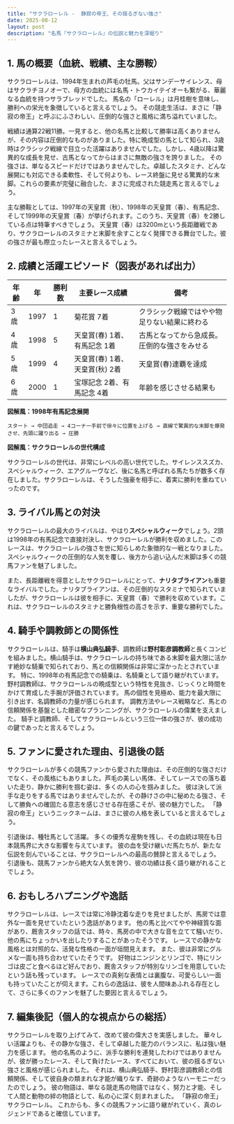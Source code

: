 ```yaml
---
title: "サクラローレル -  静寂の帝王、その揺るぎない強さ"
date: 2025-08-12
layout: post
description: "名馬『サクラローレル』の伝説と魅力を深堀り"
---
```


## 1. 馬の概要（血統、戦績、主な勝鞍）

サクラローレルは、1994年生まれの芦毛の牡馬。父はサンデーサイレンス、母はサクラチヨノオーで、母方の血統には名馬・トウカイテイオーも繋がる、華麗なる血統を持つサラブレッドでした。  馬名の「ローレル」は月桂樹を意味し、勝利への栄光を象徴していると言えるでしょう。  その競走生活は、まさに「静寂の帝王」と呼ぶにふさわしい、圧倒的な強さと風格に満ち溢れていました。

戦績は通算22戦11勝。一見すると、他の名馬と比較して勝率は高くありませんが、その内容は圧倒的なものがありました。特に晩成型の馬として知られ、3歳時はクラシック戦線で目立った活躍はありませんでした。しかし、4歳以降は驚異的な成長を見せ、古馬となってからはまさに無敵の強さを誇りました。  その強さは、単なるスピードだけではありませんでした。卓越したスタミナ、どんな展開にも対応できる柔軟性、そして何よりも、レース終盤に見せる驚異的な末脚。これらの要素が完璧に融合した、まさに完成された競走馬と言えるでしょう。

主な勝鞍としては、1997年の天皇賞（秋）、1998年の天皇賞（春）、有馬記念、そして1999年の天皇賞（春）が挙げられます。このうち、天皇賞（春）を2勝している点は特筆すべきでしょう。  天皇賞（春）は3200mという長距離戦であり、サクラローレルのスタミナと末脚を余すことなく発揮できる舞台でした。彼の強さが最も際立ったレースと言えるでしょう。


## 2. 成績と活躍エピソード（図表があれば出力）

| 年齢 | 年 | 勝利数 | 主要レース成績 | 備考 |
|---|---|---|---|---|
| 3歳 | 1997 | 1 | 菊花賞 7着 | クラシック戦線ではやや物足りない結果に終わる |
| 4歳 | 1998 | 5 | 天皇賞(春) 1着、有馬記念 1着 | 古馬となってから急成長。圧倒的な強さをみせる |
| 5歳 | 1999 | 4 | 天皇賞(春) 1着、天皇賞(秋) 2着 | 天皇賞(春)連覇を達成 |
| 6歳 | 2000 | 1 | 宝塚記念 2着、有馬記念 4着 |  年齢を感じさせる結果も |


**図解風：1998年有馬記念展開**

```
スタート → 中団追走 → 4コーナー手前で徐々に位置を上げる → 直線で驚異的な末脚を爆発させ、先頭に躍り出る → 圧勝
```

**図解風：サクラローレルの世代構成**

サクラローレルの世代は、非常にレベルの高い世代でした。サイレンススズカ、スペシャルウィーク、エアグルーヴなど、後に名馬と呼ばれる馬たちが数多く存在しました。サクラローレルは、そうした強豪を相手に、着実に勝利を重ねていったのです。


## 3. ライバル馬との対決

サクラローレルの最大のライバルは、やはり**スペシャルウィーク**でしょう。2頭は1998年の有馬記念で直接対決し、サクラローレルが勝利を収めました。このレースは、サクラローレルの強さを世に知らしめた象徴的な一戦となりました。スペシャルウィークの圧倒的な人気を覆し、後方から追い込んだ末脚は多くの競馬ファンを魅了しました。

また、長距離戦を得意としたサクラローレルにとって、**ナリタブライアン**も重要なライバルでした。ナリタブライアンは、その圧倒的なスタミナで知られていましたが、サクラローレルは彼を相手に、天皇賞（春）で勝利を収めています。これは、サクラローレルのスタミナと勝負根性の高さを示す、重要な勝利でした。


## 4. 騎手や調教師との関係性

サクラローレルは、騎手は**横山典弘騎手**、調教師は**野村彰彦調教師**と長くコンビを組みました。横山騎手は、サクラローレルの持ち味である末脚を最大限に活かす絶妙な騎乗で知られており、馬との信頼関係は非常に深かったとされています。  特に、1998年の有馬記念での騎乗は、名騎乗として語り継がれています。  野村調教師は、サクラローレルの晩成型という特性を見抜き、じっくりと時間をかけて育成した手腕が評価されています。  馬の個性を見極め、能力を最大限に引き出す、名調教師の力量が感じられます。  調教方法やレース戦略など、馬との信頼関係を基盤とした緻密なプランニングが、サクラローレルの偉業を支えました。  騎手と調教師、そしてサクラローレルという三位一体の強さが、彼の成功の鍵であったと言えるでしょう。


## 5. ファンに愛された理由、引退後の話

サクラローレルが多くの競馬ファンから愛された理由は、その圧倒的な強さだけでなく、その風格にもありました。芦毛の美しい馬体、そしてレースでの落ち着いた走り、静かに勝利を掴む姿は、多くの人の心を掴みました。  彼は決して派手な走りをする馬ではありませんでしたが、その静けさの中に秘めたる強さ、そして勝負への確固たる意志を感じさせる存在感こそが、彼の魅力でした。  「静寂の帝王」というニックネームは、まさに彼の人格を表していると言えるでしょう。

引退後は、種牡馬として活躍。  多くの優秀な産駒を残し、その血統は現在も日本競馬界に大きな影響を与えています。  彼の血を受け継いだ馬たちが、新たな伝説を刻んでいることは、サクラローレルへの最高の賛辞と言えるでしょう。  引退後も、競馬ファンから絶大な人気を誇り、彼の功績は長く語り継がれることでしょう。


## 6. おもしろハプニングや逸話

サクラローレルは、レースでは常に冷静沈着な走りを見せましたが、馬房では意外な一面を見せていたという逸話があります。  他の馬と比べてやや神経質な面があり、厩舎スタッフの話では、時々、馬房の中で大きな音を立てて騒いだり、他の馬にちょっかいを出したりすることがあったそうです。  レースでの静かな風格とは対照的な、活発な性格の一面が垣間見えます。  また、彼は非常にグルメな一面も持ち合わせていたそうです。  好物はニンジンとリンゴで、特にリンゴは皮ごと食べるほど好んでおり、厩舎スタッフが特別なリンゴを用意していたという話も残っています。  レースでの真剣な表情とは裏腹な、可愛らしい一面も持っていたことが伺えます。これらの逸話は、彼を人間味あふれる存在として、さらに多くのファンを魅了した要因と言えるでしょう。


## 7. 編集後記（個人的な視点からの総括）

サクラローレルを取り上げてみて、改めて彼の偉大さを実感しました。  華々しい活躍よりも、その静かな強さ、そして卓越した能力のバランスに、私は強い魅力を感じます。  他の名馬のように、派手な勝利を連発したわけではありませんが、彼が勝ったレース、そして負けたレース、すべてにおいて、彼の揺るぎない強さと風格が感じられました。  それは、横山典弘騎手、野村彰彦調教師との信頼関係、そして彼自身の類まれな才能が織りなす、奇跡のようなハーモニーだったのでしょう。  彼の物語は、単なる競走馬の物語ではなく、努力と才能、そして人間と動物の絆の物語として、私の心に深く刻まれました。  「静寂の帝王」サクラローレル。  これからも、多くの競馬ファンに語り継がれていく、真のレジェンドであると確信しています。
